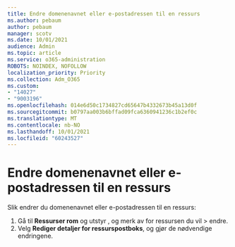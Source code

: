 ```yaml
---
title: Endre domenenavnet eller e-postadressen til en ressurs
ms.author: pebaum
author: pebaum
manager: scotv
ms.date: 10/01/2021
audience: Admin
ms.topic: article
ms.service: o365-administration
ROBOTS: NOINDEX, NOFOLLOW
localization_priority: Priority
ms.collection: Adm_O365
ms.custom:
- "14027"
- "9003196"
ms.openlocfilehash: 014e6d50c1734827cd65647b4332673b45a13d0f
ms.sourcegitcommit: b0797aa003b6bffad09fca6360941236c1b2ef0c
ms.translationtype: MT
ms.contentlocale: nb-NO
ms.lasthandoff: 10/01/2021
ms.locfileid: "60243527"
---
```

# <a name="change-the-domain-name-or-email-address-of-a-resource"></a>Endre domenenavnet eller e-postadressen til en ressurs

Slik endrer du domenenavnet eller e-postadressen til en ressurs:

1. Gå til **Ressurser rom** og utstyr , og merk av for ressursen du vil  >  [](https://admin.microsoft.com/#/ResourceMailbox)endre.
1. Velg **Rediger detaljer for ressurspostboks**, og gjør de nødvendige endringene.
